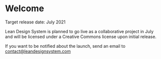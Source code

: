# Welcome

Target release date: July 2021

Lean Design System is planned to go live as a collaborative project in July and will be licensed under a Creative Commons license upon initial release.

If you want to be notified about the launch, send an email to contact@leandesignsystem.com
